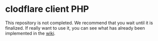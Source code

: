 clodflare client PHP
====================

This repository is not completed. We recommend that you wait until it is finalized.
If really want to use it, you can see what has already been implemented in the [wiki](documentation).
